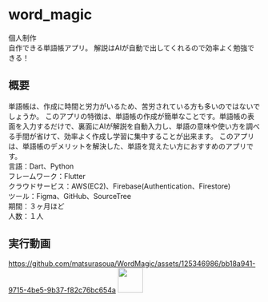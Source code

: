 # word_magic

個人制作<br>
自作できる単語帳アプリ。
解説はAIが自動で出してくれるので効率よく勉強できる！

## 概要
単語帳は、作成に時間と労力がいるため、苦労されている方も多いのではないでしょうか。
このアプリの特徴は、単語帳の作成が簡単なことです。単語帳の表面を入力するだけで、裏面にAIが解説を自動入力し、単語の意味や使い方を調べる手間が省けて、効率よく作成し学習に集中することが出来ます。
このアプリは、単語帳のデメリットを解決した、単語を覚えたい方におすすめのアプリです。<br>
言語：Dart、Python<br>
フレームワーク：Flutter<br>
クラウドサービス：AWS(EC2)、Firebase(Authentication、Firestore)<br>
ツール：Figma、GitHub、SourceTree<br>
期間：３ヶ月ほど<br>
人数：１人<br>

## 実行動画
https://github.com/matsurasoua/WordMagic/assets/125346986/bb18a941-9715-4be5-9b37-f82c76bc654a
<img src='![Simulator Screenshot - iPhone 15 - 2024-03-24 at 17 57 45](https://github.com/matsurasoua/Stuby/assets/125346986/a25f16b5-0158-46a1-8cf0-4cf9ef9bde5e)' width = "50px"></img>

